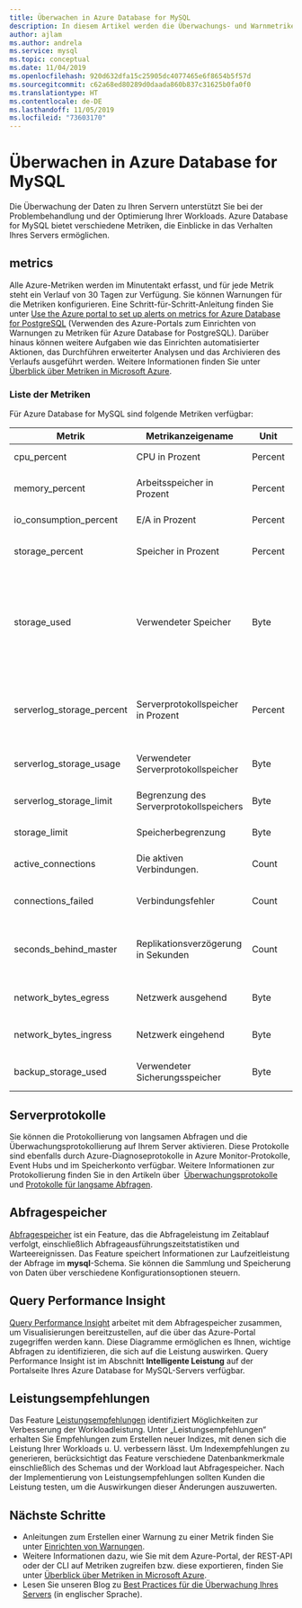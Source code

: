 ```yaml
---
title: Überwachen in Azure Database for MySQL
description: In diesem Artikel werden die Überwachungs- und Warnmetriken (CPU, Speicher, Verbindungsstatistiken und Ähnliches) für Azure Database for MySQL beschrieben.
author: ajlam
ms.author: andrela
ms.service: mysql
ms.topic: conceptual
ms.date: 11/04/2019
ms.openlocfilehash: 920d632dfa15c25905dc4077465e6f8654b5f57d
ms.sourcegitcommit: c62a68ed80289d0daada860b837c31625b0fa0f0
ms.translationtype: HT
ms.contentlocale: de-DE
ms.lasthandoff: 11/05/2019
ms.locfileid: "73603170"
---
```

# <a name="monitoring-in-azure-database-for-mysql"></a>Überwachen in Azure Database for MySQL
Die Überwachung der Daten zu Ihren Servern unterstützt Sie bei der Problembehandlung und der Optimierung Ihrer Workloads. Azure Database for MySQL bietet verschiedene Metriken, die Einblicke in das Verhalten Ihres Servers ermöglichen.

## <a name="metrics"></a>metrics
Alle Azure-Metriken werden im Minutentakt erfasst, und für jede Metrik steht ein Verlauf von 30 Tagen zur Verfügung. Sie können Warnungen für die Metriken konfigurieren. Eine Schritt-für-Schritt-Anleitung finden Sie unter [Use the Azure portal to set up alerts on metrics for Azure Database for PostgreSQL](howto-alert-on-metric.md) (Verwenden des Azure-Portals zum Einrichten von Warnungen zu Metriken für Azure Database for PostgreSQL). Darüber hinaus können weitere Aufgaben wie das Einrichten automatisierter Aktionen, das Durchführen erweiterter Analysen und das Archivieren des Verlaufs ausgeführt werden. Weitere Informationen finden Sie unter [Überblick über Metriken in Microsoft Azure](../monitoring-and-diagnostics/monitoring-overview-metrics.md).

### <a name="list-of-metrics"></a>Liste der Metriken
Für Azure Database for MySQL sind folgende Metriken verfügbar:

|Metrik|Metrikanzeigename|Unit|BESCHREIBUNG|
|---|---|---|---|
|cpu_percent|CPU in Prozent|Percent|Die CPU-Auslastung in Prozent|
|memory_percent|Arbeitsspeicher in Prozent|Percent|Die Arbeitsspeicherauslastung in Prozent|
|io_consumption_percent|E/A in Prozent|Percent|Die E/A-Auslastung in Prozent|
|storage_percent|Speicher in Prozent|Percent|Der verwendete Speicher relativ zum Maximalwert des Servers (in Prozent)|
|storage_used|Verwendeter Speicher|Byte|Die Menge des verwendeten Speichers. Der vom Dienst verwendete Speicher kann die Datenbankdateien, Transaktionsprotokolle und Serverprotokolle umfassen.|
|serverlog_storage_percent|Serverprotokollspeicher in Prozent|Percent|Der Prozentsatz des Serverprotokollspeichers, der aus dem maximalen Serverprotokollspeicher des Servers verwendet wird.|
|serverlog_storage_usage|Verwendeter Serverprotokollspeicher|Byte|Die Menge des verwendeten Serverprotokollspeichers.|
|serverlog_storage_limit|Begrenzung des Serverprotokollspeichers|Byte|Der maximale Serverprotokollspeicher für diesen Server.|
|storage_limit|Speicherbegrenzung|Byte|Der maximale Speicher für diesen Server|
|active_connections|Die aktiven Verbindungen.|Count|Die Anzahl aktiver Verbindungen mit dem Server|
|connections_failed|Verbindungsfehler|Count|Die Anzahl von Verbindungsfehlern für den Server|
|seconds_behind_master|Replikationsverzögerung in Sekunden|Count|Die Anzahl von Sekunden, die die Verzögerung des Replikatservers im Vergleich zum Masterserver angeben.|
|network_bytes_egress|Netzwerk ausgehend|Byte|Ausgehender Netzwerkdatenverkehr über aktive Verbindungen.|
|network_bytes_ingress|Netzwerk eingehend|Byte|Eingehender Netzwerkdatenverkehr über aktive Verbindungen.|
|backup_storage_used|Verwendeter Sicherungsspeicher|Byte|Die Menge des verwendeten Sicherungsspeichers.|

## <a name="server-logs"></a>Serverprotokolle
Sie können die Protokollierung von langsamen Abfragen und die Überwachungsprotokollierung auf Ihrem Server aktivieren. Diese Protokolle sind ebenfalls durch Azure-Diagnoseprotokolle in Azure Monitor-Protokolle, Event Hubs und im Speicherkonto verfügbar. Weitere Informationen zur Protokollierung finden Sie in den Artikeln über  [Überwachungsprotokolle](concepts-audit-logs.md) und [Protokolle für langsame Abfragen](concepts-server-logs.md).

## <a name="query-store"></a>Abfragespeicher
[Abfragespeicher](concepts-query-store.md) ist ein Feature, das die Abfrageleistung im Zeitablauf verfolgt, einschließlich Abfrageausführungszeitstatistiken und Warteereignissen. Das Feature speichert Informationen zur Laufzeitleistung der Abfrage im **mysql**-Schema. Sie können die Sammlung und Speicherung von Daten über verschiedene Konfigurationsoptionen steuern.

## <a name="query-performance-insight"></a>Query Performance Insight
[Query Performance Insight](concepts-query-performance-insight.md) arbeitet mit dem Abfragespeicher zusammen, um Visualisierungen bereitzustellen, auf die über das Azure-Portal zugegriffen werden kann. Diese Diagramme ermöglichen es Ihnen, wichtige Abfragen zu identifizieren, die sich auf die Leistung auswirken. Query Performance Insight ist im Abschnitt **Intelligente Leistung** auf der Portalseite Ihres Azure Database for MySQL-Servers verfügbar.

## <a name="performance-recommendations"></a>Leistungsempfehlungen
Das Feature [Leistungsempfehlungen](concepts-performance-recommendations.md) identifiziert Möglichkeiten zur Verbesserung der Workloadleistung. Unter „Leistungsempfehlungen“ erhalten Sie Empfehlungen zum Erstellen neuer Indizes, mit denen sich die Leistung Ihrer Workloads u. U. verbessern lässt. Um Indexempfehlungen zu generieren, berücksichtigt das Feature verschiedene Datenbankmerkmale einschließlich des Schemas und der Workload laut Abfragespeicher. Nach der Implementierung von Leistungsempfehlungen sollten Kunden die Leistung testen, um die Auswirkungen dieser Änderungen auszuwerten.

## <a name="next-steps"></a>Nächste Schritte
- Anleitungen zum Erstellen einer Warnung zu einer Metrik finden Sie unter [Einrichten von Warnungen](howto-alert-on-metric.md).
- Weitere Informationen dazu, wie Sie mit dem Azure-Portal, der REST-API oder der CLI auf Metriken zugreifen bzw. diese exportieren, finden Sie unter [Überblick über Metriken in Microsoft Azure](../monitoring-and-diagnostics/monitoring-overview-metrics.md).
- Lesen Sie unseren Blog zu [Best Practices für die Überwachung Ihres Servers](https://azure.microsoft.com/blog/best-practices-for-alerting-on-metrics-with-azure-database-for-mysql-monitoring/) (in englischer Sprache).

